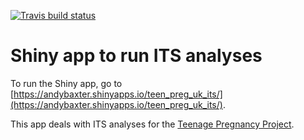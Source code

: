 <!-- badges: start -->
[![Travis build status](https://travis-ci.org/andrewbaxter439/ITS_shinyapp.svg?branch=master)](https://travis-ci.org/andrewbaxter439/ITS_shinyapp)
<!-- badges: end -->

# Shiny app to run ITS analyses

To run the Shiny app, go to [https://andybaxter.shinyapps.io/teen_preg_uk_its/](https://andybaxter.shinyapps.io/teen_preg_uk_its/).

This app deals with ITS analyses for the [Teenage Pregnancy Project](https://github.com/andrewbaxter439/teen-preg-project).
